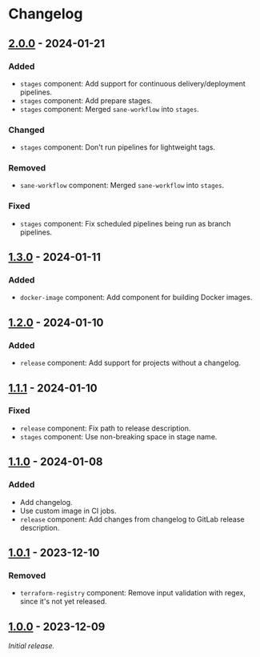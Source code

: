 # Changelog


## [2.0.0] - 2024-01-21

### Added
- `stages` component: Add support for continuous delivery/deployment pipelines.
- `stages` component: Add prepare stages.
- `stages` component: Merged `sane-workflow` into `stages`.

### Changed
- `stages` component: Don't run pipelines for lightweight tags.

### Removed
- `sane-workflow` component: Merged `sane-workflow` into `stages`.

### Fixed
- `stages` component: Fix scheduled pipelines being run as branch pipelines.


## [1.3.0] - 2024-01-11

### Added
- `docker-image` component: Add component for building Docker images.


## [1.2.0] - 2024-01-10

### Added
- `release` component: Add support for projects without a changelog.


## [1.1.1] - 2024-01-10

### Fixed
- `release` component: Fix path to release description.
- `stages` component: Use non-breaking space in stage name.


## [1.1.0] - 2024-01-08

### Added
- Add changelog.
- Use custom image in CI jobs.
- `release` component: Add changes from changelog to GitLab release description.


## [1.0.1] - 2023-12-10

### Removed
- `terraform-registry` component: Remove input validation with regex, since it's not yet released.


## [1.0.0] - 2023-12-09
_Initial release._


[2.0.0]: https://gitlab.com/vaz-projects/gitlab/-/releases/2.0.0
[1.3.0]: https://gitlab.com/vaz-projects/gitlab/-/releases/1.3.0
[1.2.0]: https://gitlab.com/vaz-projects/gitlab/-/releases/1.2.0
[1.1.1]: https://gitlab.com/vaz-projects/gitlab/-/releases/1.1.1
[1.1.0]: https://gitlab.com/vaz-projects/gitlab/-/releases/1.1.0
[1.0.1]: https://gitlab.com/vaz-projects/gitlab/-/releases/1.0.1
[1.0.0]: https://gitlab.com/vaz-projects/gitlab/-/releases/1.0.0